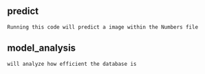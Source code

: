 
## predict
    Running this code will predict a image within the Numbers file

## model_analysis
    will analyze how efficient the database is
